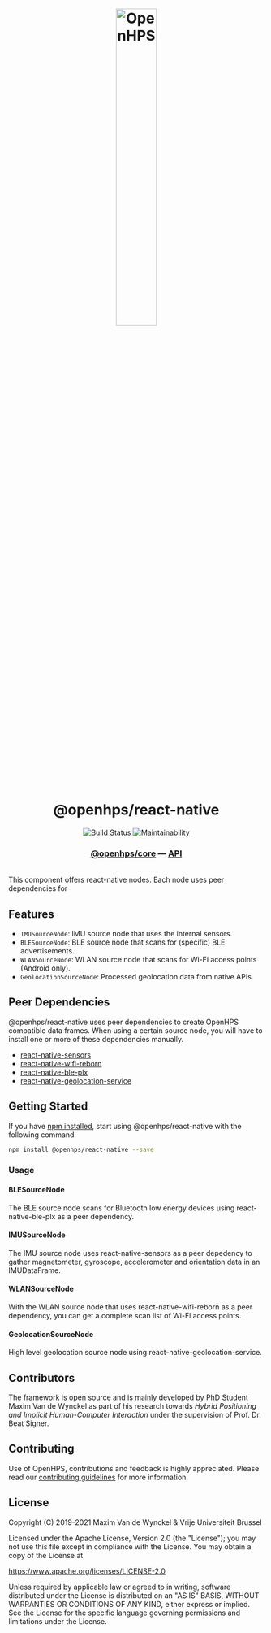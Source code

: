 <h1 align="center">
  <img alt="OpenHPS" src="https://openhps.org/images/logo_text-512.png" width="40%" /><br />
  @openhps/react-native
</h1>
<p align="center">
    <a href="https://ci.mvdw-software.com/job/openhps-react-native/" target="_blank">
        <img alt="Build Status" src="https://ci.mvdw-software.com/job/openhps-react-native/job/dev/badge/icon">
    </a>
    <a href="https://codeclimate.com/github/OpenHPS/openhps-react-native/" target="_blank">
        <img alt="Maintainability" src="https://img.shields.io/codeclimate/maintainability/OpenHPS/openhps-react-native">
    </a>
</p>

<h3 align="center">
    <a href="https://github.com/OpenHPS/openhps-core">@openhps/core</a> &mdash; <a href="https://openhps.org/docs/react-native">API</a>
</h3>

<br />
This component offers react-native nodes. Each node uses peer dependencies for

## Features
- ```IMUSourceNode```: IMU source node that uses the internal sensors.
- ```BLESourceNode```: BLE source node that scans for (specific) BLE advertisements.
- ```WLANSourceNode```: WLAN source node that scans for Wi-Fi access points (Android only).
- ```GeolocationSourceNode```: Processed geolocation data from native APIs.

## Peer Dependencies
@openhps/react-native uses peer dependencies to create OpenHPS compatible data frames. When using a certain source node, you will have to install one or more of these dependencies manually.
- [react-native-sensors](https://www.npmjs.com/package/react-native-sensors)
- [react-native-wifi-reborn](https://www.npmjs.com/package/react-native-wifi-reborn)
- [react-native-ble-plx](https://www.npmjs.com/package/react-native-ble-plx)
- [react-native-geolocation-service](https://www.npmjs.com/package/react-native-geolocation-service)

## Getting Started
If you have [npm installed](https://www.npmjs.com/get-npm), start using @openhps/react-native with the following command.
```bash
npm install @openhps/react-native --save
```
### Usage

#### BLESourceNode
The BLE source node scans for Bluetooth low energy devices using react-native-ble-plx as a peer dependency.

#### IMUSourceNode
The IMU source node uses react-native-sensors as a peer depedency to gather magnetometer, gyroscope, accelerometer and orientation data in an IMUDataFrame.

#### WLANSourceNode
With the WLAN source node that uses react-native-wifi-reborn as a peer dependency, you can get a complete scan list of Wi-Fi access points. 

#### GeolocationSourceNode
High level geolocation source node using react-native-geolocation-service.

## Contributors
The framework is open source and is mainly developed by PhD Student Maxim Van de Wynckel as part of his research towards *Hybrid Positioning and Implicit Human-Computer Interaction* under the supervision of Prof. Dr. Beat Signer.

## Contributing
Use of OpenHPS, contributions and feedback is highly appreciated. Please read our [contributing guidelines](CONTRIBUTING.md) for more information.

## License
Copyright (C) 2019-2021 Maxim Van de Wynckel & Vrije Universiteit Brussel

Licensed under the Apache License, Version 2.0 (the "License"); you may not use this file except in compliance with the License. You may obtain a copy of the License at

https://www.apache.org/licenses/LICENSE-2.0

Unless required by applicable law or agreed to in writing, software distributed under the License is distributed on an "AS IS" BASIS, WITHOUT WARRANTIES OR CONDITIONS OF ANY KIND, either express or implied. See the License for the specific language governing permissions and limitations under the License.